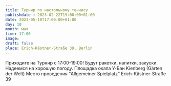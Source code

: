 ```yaml
---
title: Турнир по настольному теннису
publishdate : 2023-02-22T19:00:00+01:00
date: 2023-05-10T17:00:00+01:00
day: 10
month: мая
time: 17:00
image: 
draft: false
place: Erich-Kästner-Straße 39, Berlin
---
```

Приходите на Турнир c 17:00-19:00! Будут ракетки, напитки, закуски. Надеемся на хорошую погоду. 
Площадка окала У-Бан Kienberg (Gärten der Welt) 
Место проведения
“Allgemeiner Spielplatz” Erich-Kästner-Straße 39


